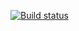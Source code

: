 [![Build status](https://ci.appveyor.com/api/projects/status/is7544p3wvete9wq?svg=true)](https://ci.appveyor.com/project/iojuch/web)
